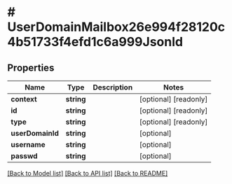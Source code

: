 # # UserDomainMailbox26e994f28120c4b51733f4efd1c6a999Jsonld

## Properties

Name | Type | Description | Notes
------------ | ------------- | ------------- | -------------
**context** | **string** |  | [optional] [readonly]
**id** | **string** |  | [optional] [readonly]
**type** | **string** |  | [optional] [readonly]
**userDomainId** | **string** |  | [optional]
**username** | **string** |  | [optional]
**passwd** | **string** |  | [optional]

[[Back to Model list]](../../README.md#models) [[Back to API list]](../../README.md#endpoints) [[Back to README]](../../README.md)
